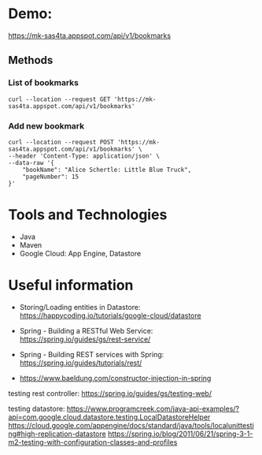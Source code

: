 # Demo:

https://mk-sas4ta.appspot.com/api/v1/bookmarks

## Methods

### List of bookmarks
```
curl --location --request GET 'https://mk-sas4ta.appspot.com/api/v1/bookmarks'
```

### Add new bookmark
```
curl --location --request POST 'https://mk-sas4ta.appspot.com/api/v1/bookmarks' \
--header 'Content-Type: application/json' \
--data-raw '{
    "bookName": "Alice Schertle: Little Blue Truck",
    "pageNumber": 15
}'
```

# Tools and Technologies

- Java
- Maven
- Google Cloud: App Engine, Datastore

# Useful information

- Storing/Loading entities in Datastore: https://happycoding.io/tutorials/google-cloud/datastore
- Spring - Building a RESTful Web Service: https://spring.io/guides/gs/rest-service/
- Spring - Building REST services with Spring: https://spring.io/guides/tutorials/rest/

- https://www.baeldung.com/constructor-injection-in-spring

testing rest controller:
https://spring.io/guides/gs/testing-web/

testing datastore:
https://www.programcreek.com/java-api-examples/?api=com.google.cloud.datastore.testing.LocalDatastoreHelper
https://cloud.google.com/appengine/docs/standard/java/tools/localunittesting#high-replication-datastore
https://spring.io/blog/2011/06/21/spring-3-1-m2-testing-with-configuration-classes-and-profiles